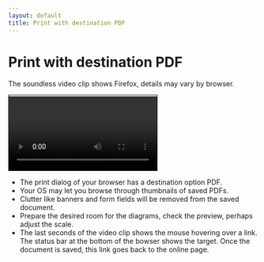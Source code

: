 ```yaml
---
layout: default
title: Print with destination PDF
---
```


Print with destination PDF
==========================

The soundless video clip shows Firefox, details may vary by browser.

<video controls style="border: 1px solid; padding-top: 2px;">
    <source src="print-as-pdf.mp4" type="video/mp4">
    Your browser does not support an inline <a href="print as pdf">video</a>.
</video>  

* The print dialog of your browser has a destination option PDF.
* Your OS may let you browse through thumbnails of saved PDFs.
* Clutter like banners and form fields will be removed from the saved document.
* Prepare the desired room for the diagrams, check the preview, perhaps adjust the scale.
* The last seconds of the video clip shows the mouse hovering over a link.
  The status bar at the bottom of the bowser shows the target.
  Once the document is saved, this link goes back to the online page.
